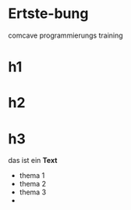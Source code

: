 # Ertste-bung
comcave programmierungs training
# h1
# h2
# h3

das ist ein **Text**
- thema 1
- thema 2
- thema 3
- 

